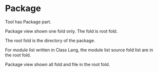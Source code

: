 # Package

Tool has Package part.

Package view shown one fold only.
The fold is root fold.

The root fold is the directory of the package.

For module list written in Class Lang,
the module list source fold list are in the root fold.

Package view shown all fold and file in the root fold.